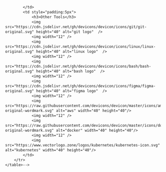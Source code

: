 <!--<h1 align="center">Hi 👋, I'm Muhammed Hisham A</h1>
<h3 align="center">A passionate Developer, A Linux Geek, an Ethical Hacker & more over a Tech Enthusiast.</h3>
<br>

<div align="center">
  <img src="https://github-readme-stats.vercel.app/api?username=coderhisham&hide_title=false&hide_rank=false&show_icons=true&include_all_commits=true&count_private=true&disable_animations=false&theme=blue-green&locale=en&hide_border=false&order=1" height="150" alt="stats graph" width="500" />
  <a href="https://git.io/streak-stats"><img src="https://streak-stats.demolab.com?user=coderhisham&theme=blue-green" height="150" alt="GitHub Streak" width="500"/></a>
</div>
<hr>
<div id="image-table" align="center">
    <table style="">
        <tr>
            <td style="padding:5px">
              <h3 style="margin-top: 0px; paddding-top:0px;">Programming Languages</h3>
                <img src="https://raw.githubusercontent.com/devicons/devicon/master/icons/typescript/typescript-original.svg" alt="typescript" width="40" height="40"/>
                <img width="12" />
                <img src="https://cdn.jsdelivr.net/gh/devicons/devicon/icons/javascript/javascript-original.svg" height="40" alt="javascript logo"  />
                <img width="12" />
                <img src="https://cdn.jsdelivr.net/gh/devicons/devicon/icons/java/java-original.svg" height="40" alt="java logo"  />
                <img width="12" />
                <img src="https://cdn.jsdelivr.net/gh/devicons/devicon/icons/c/c-original.svg" height="40" alt="c logo"  />
                <img width="12" />
                <img src="https://raw.githubusercontent.com/devicons/devicon/master/icons/cplusplus/cplusplus-original.svg" alt="cplusplus" width="40" height="40"/>
                <img width="12" />
                <img src="https://cdn.jsdelivr.net/gh/devicons/devicon/icons/python/python-original.svg" height="40" alt="python logo"  />
                <img width="12" />
                <img src="https://cdn.simpleicons.org/rust/ffffff" height="40" alt="rust logo"/>
            </td>
          <td style="padding:5px">
                <h3>Databases & ORMs </h3>
                <img src="https://cdn.jsdelivr.net/gh/devicons/devicon/icons/mongodb/mongodb-original.svg" alt="mongodb" width="40" height="40"/>
                <img src="https://ik.imagekit.io/coderhisham/my-sql?updatedAt=1721630071786" alt="mysql" width="40" height="40"/>
                <img width="12" />
                <img src="https://ik.imagekit.io/coderhisham/postgres.png?updatedAt=1731555489660" alt="postgres" width="40" height="40"/>
                <img width="12" />
                <img src="https://ik.imagekit.io/coderhisham/prismaHD.png?updatedAt=1731556075450" alt="postgres" width="40" height="40"/>
                <img width="12" />
                <img src="https://ik.imagekit.io/coderhisham/drizzle.png?updatedAt=1731556075100" alt="drizzle" width="40" height="40"/>
            </td>
        </tr>
        <tr>
            <td style="padding:5px">
                <h3>Web Development Technologies</h3>
                <img src="https://ik.imagekit.io/coderhisham/next-js-icon-seeklogo.svg?updatedAt=1721629179031" alt="express" width="42" height="42"/>
                <img width="12" />
                <img src="https://cdn.jsdelivr.net/gh/devicons/devicon/icons/react/react-original.svg" height="40" alt="react logo"  />
                <img width="12" />
                <img src="https://raw.githubusercontent.com/devicons/devicon/master/icons/nodejs/nodejs-original-wordmark.svg" alt="nodejs" width="40" height="40"/>
                <img width="12" />
                <img src="https://ik.imagekit.io/coderhisham/express%20Logo?updatedAt=1721628640014" alt="express" width="40" height="40"/>
                <img width="12" />
                <img src="https://www.vectorlogo.zone/logos/graphql/graphql-icon.svg" alt="graphql" width="40" height="40"/>
                <img width="12" />
                <img src="https://raw.githubusercontent.com/devicons/devicon/master/icons/nginx/nginx-original.svg" alt="nginx" width="40" height="40"/>
                <img width="12" />
                <img src="https://raw.githubusercontent.com/devicons/devicon/master/icons/redux/redux-original.svg" alt="redux" width="40" height="40"/>
                <img width="12" />
                <img src="https://www.vectorlogo.zone/logos/tailwindcss/tailwindcss-icon.svg" alt="tailwind" width="40" height="40"/>
                <img width="12" />
                <!--<img src="https://raw.githubusercontent.com/devicons/devicon/master/icons/bootstrap/bootstrap-plain-wordmark.svg" alt="bootstrap" width="40" height="40"/>-->
            </td>
            <td style="padding:5px">
                <h3>Other Tools</h3>
                <img src="https://cdn.jsdelivr.net/gh/devicons/devicon/icons/git/git-original.svg" height="40" alt="git logo"  />
                <img width="12" />
                <img src="https://cdn.jsdelivr.net/gh/devicons/devicon/icons/linux/linux-original.svg" height="40" alt="linux logo"  />
                <img width="12" />
                <img src="https://cdn.jsdelivr.net/gh/devicons/devicon/icons/bash/bash-original.svg" height="40" alt="bash logo"  />
                <img width="12" />
                <img src="https://cdn.jsdelivr.net/gh/devicons/devicon/icons/figma/figma-original.svg" height="40" alt="figma logo"  />
                <img width="12" />
                <img src="https://raw.githubusercontent.com/devicons/devicon/master/icons/amazonwebservices/amazonwebservices-original-wordmark.svg" alt="aws" width="40" height="40"/> 
                <img width="12" />
                <img src="https://raw.githubusercontent.com/devicons/devicon/master/icons/docker/docker-original-wordmark.svg" alt="docker" width="40" height="40"/>
                <img width="12" />
                <img src="https://www.vectorlogo.zone/logos/kubernetes/kubernetes-icon.svg" alt="kubernetes" width="40" height="40"/>
            </td>
        </tr>
    </table>-->
<!--</div>-->
<!--[![An image of @coderhisham's Holopin badges, which is a link to view their full Holopin profile](https://holopin.me/coderhisham)](https://holopin.io/@coderhisham)-->
<!--
###

<div align="center"><img src="https://raw.githubusercontent.com/coderhisham/coderhisham/output/snake.svg" alt="Snake animation" /></div>
<p align="center"> <img src="https://komarev.com/ghpvc/?username=coderhisham&label=Profile%20views&color=0e75b6&style=flat" alt="coderhisham" /> <a href="https://wakatime.com/@018e82dc-399b-4b20-a496-79b1527d0a44">
<img src="https://wakatime.com/badge/user/018e82dc-399b-4b20-a496-79b1527d0a44.svg" alt="Total time coded since Mar 28 2024" /></a> </p>

</div>-->
